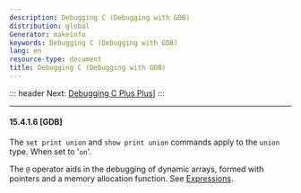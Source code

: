 ```yaml
---
description: Debugging C (Debugging with GDB)
distribution: global
Generator: makeinfo
keywords: Debugging C (Debugging with GDB)
lang: en
resource-type: document
title: Debugging C (Debugging with GDB)
---
```

::: header
Next: [Debugging C Plus Plus](Debugging-C-Plus-Plus.html#Debugging-C-Plus-Plus)]
:::

---

#### 15.4.1.6 [GDB]

The `set print union` and `show print union` commands apply to the `union` type. When set to '`on`'.

The `@` operator aids in the debugging of dynamic arrays, formed with pointers and a memory allocation function. See [Expressions](Expressions.html#Expressions).
